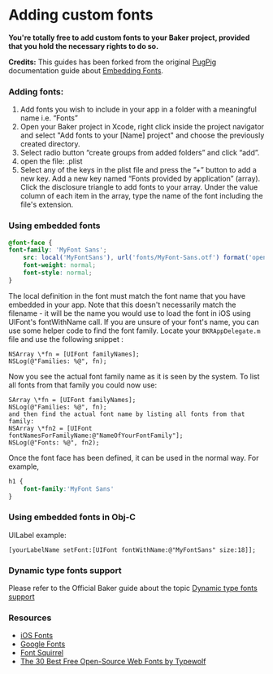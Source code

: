 # Adding custom fonts

**You're totally free to add custom fonts to your Baker project, provided that you hold the necessary rights to do so.**

**Credits:**
This guides has been forked from the original [PugPig][1] documentation guide about [Embedding Fonts][2].


### Adding fonts:

1. Add fonts you wish to include in your app in a folder with a meaningful name i.e. “Fonts”
2. Open your Baker project in Xcode, right click inside the project navigator and select "Add fonts to your [Name] project" and choose the previously created directory.
3. Select radio button “create groups from added folders” and click “add”.
4. open the file: <project name>.plist
5. Select any of the keys in the plist file and press the ”+” button to add a new key. Add a new key named “Fonts provided by application” (array). Click the disclosure triangle to add fonts to your array. Under the value column of each item in the array, type the name of the font including the file's extension.


### Using embedded fonts

```css
@font-face {
font-family: 'MyFont Sans';
	src: local('MyFontSans'), url('fonts/MyFont-Sans.otf') format('opentype');
	font-weight: normal;
	font-style: normal;
}
```

The local definition in the font must match the font name that you have embedded in your app. Note that this doesn't necessarily match the filename - it will be the name you would use to load the font in iOS using UIFont's fontWithName call. If you are unsure of your font's name, you can use some helper code to find the font family. Locate your `BKRAppDelegate.m` file and use the following snippet :

```obj-c
NSArray \*fn = [UIFont familyNames];
NSLog(@"Families: %@", fn);
```
Now you see the actual font family name as it is seen by the system. To list all fonts from that family you could now use:

```obj-c
SArray \*fn = [UIFont familyNames];
NSLog(@"Families: %@", fn);
and then find the actual font name by listing all fonts from that family:
NSArray \*fn2 = [UIFont fontNamesForFamilyName:@"NameOfYourFontFamily"];
NSLog(@"Fonts: %@", fn2);
```

Once the font face has been defined, it can be used in the normal way. For example,

```css
h1 {
	font-family:'MyFont Sans'
}
```

### Using embedded fonts in Obj-C

UILabel example:

```obj-c
[yourLabelName setFont:[UIFont fontWithName:@"MyFontSans" size:18]];
```

### Dynamic type fonts support
Please refer to the Official Baker guide about the topic
[Dynamic type fonts support][3]

### Resources

- [iOS Fonts][4]
- [Google Fonts][5]
- [Font Squirrel][6]
- [The 30 Best Free Open-Source Web Fonts by Typewolf][7]

[1]:	http://pugpig.com/
[2]:	https://pugpig.zendesk.com/hc/en-us/articles/200967987-Embedding-Fonts
[3]:	https://github.com/bakerframework/baker/wiki/Dynamic-type-fonts-support
[4]:	http://iosfonts.com/
[5]:	http://www.google.com/fonts
[6]:	http://www.fontsquirrel.com/
[7]:	http://www.typewolf.com/open-source-web-fonts
